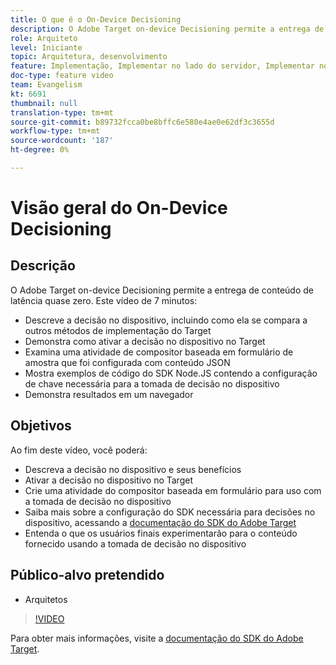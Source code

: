```yaml
---
title: O que é o On-Device Decisioning
description: O Adobe Target on-device Decisioning permite a entrega de conteúdo de latência quase zero. Assista a este vídeo para saber mais sobre as decisões no dispositivo e como ativá-las.
role: Arquiteto
level: Iniciante
topic: Arquitetura, desenvolvimento
feature: Implementação, Implementar no lado do servidor, Implementar no lado do cliente
doc-type: feature video
team: Evangelism
kt: 6691
thumbnail: null
translation-type: tm+mt
source-git-commit: b89732fcca0be8bffc6e580e4ae0e62df3c3655d
workflow-type: tm+mt
source-wordcount: '187'
ht-degree: 0%

---
```



# Visão geral do On-Device Decisioning

## Descrição

O Adobe Target on-device Decisioning permite a entrega de conteúdo de latência quase zero. Este vídeo de 7 minutos:

* Descreve a decisão no dispositivo, incluindo como ela se compara a outros métodos de implementação do Target
* Demonstra como ativar a decisão no dispositivo no Target
* Examina uma atividade de compositor baseada em formulário de amostra que foi configurada com conteúdo JSON
* Mostra exemplos de código do SDK Node.JS contendo a configuração de chave necessária para a tomada de decisão no dispositivo
* Demonstra resultados em um navegador

## Objetivos

Ao fim deste vídeo, você poderá:

* Descreva a decisão no dispositivo e seus benefícios
* Ativar a decisão no dispositivo no Target
* Crie uma atividade do compositor baseada em formulário para uso com a tomada de decisão no dispositivo
* Saiba mais sobre a configuração do SDK necessária para decisões no dispositivo, acessando a [documentação do SDK do Adobe Target](https://adobetarget-sdks.gitbook.io/docs/on-device-decisioning/introduction-to-on-device-decisioning)
* Entenda o que os usuários finais experimentarão para o conteúdo fornecido usando a tomada de decisão no dispositivo

## Público-alvo pretendido

* Arquitetos

>[!VIDEO](https://video.tv.adobe.com/v/329032/?quality=12)

Para obter mais informações, visite a [documentação do SDK do Adobe Target](https://adobetarget-sdks.gitbook.io/docs/on-device-decisioning/introduction-to-on-device-decisioning).
